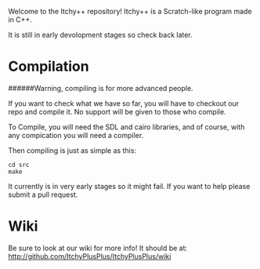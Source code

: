 Welcome to the Itchy++ repository!
Itchy++ is a Scratch-like program made in C++.

It is still in early devolopment stages so check back later.

# Compilation
######Warning, compiling is for more advanced people.

If you want to check what we have so far, you will have to checkout our repo and compile it. No support will be given to those who compile.

To Compile, you will need the SDL and cairo libraries, and of course, with any compication you will need a compiler.


Then compiling is just as simple as this:

    cd src
    make

It currently is in very early stages so it might fail.  If you want to help please submit a pull request.

# Wiki

Be sure to look at our wiki for more info! It should be at: http://github.com/ItchyPlusPlus/ItchyPlusPlus/wiki